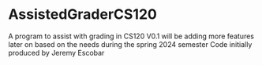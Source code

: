 # AssistedGraderCS120
A program to assist with grading in CS120 
V0.1
will be adding more features later on based on the needs during the spring 2024 semester
Code initially produced by Jeremy Escobar 
